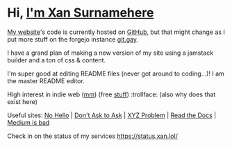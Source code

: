 <a name="top"></a>
# Hi, <a href="https://xan.lol" target="_blank">I'm Xan Surnamehere</a>

[My website](https://xan.lol)'s code is currently hosted on [GitHub](https://github.com/devxan/site), but that might change as I put more stuff on the forgejo instance [git.gay](https://git.gay/xan).

I have a grand plan of making a new version of my site using a jamstack builder and a ton of css & content.

I'm super good at editing README files (never got around to coding...)! I am the master README editor.

High interest in indie web ([mm](https://github.com/fazlabz-dev/openlink)) (free [stuff](https://github.com/wdhdev/free-for-life))  :trollface: (also why does that exist here)

Useful sites: [No Hello](https://nohello.net) | [Don't Ask to Ask](https://dontasktoask.com) | [XYZ Problem](https://xyproblem.info/) | [Read the Docs](https://readthedocs.vercel.app) | [Medium is bad](https://nomedium.dev/) 

Check in on the status of my services https://status.xan.lol/
